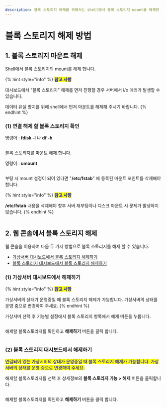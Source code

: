 ```yaml
---
description: 블록 스토리지 해제를 위해서는 shell에서 블록 스토리지 mount를 해제한 뒤, 웹 콘솔에서 블록 스토리지 연결 해제를 하여야 합니다.
---
```


# 블록 스토리지 해제 방법

## 1. 블록 스토리지 마운트 해제

Shell에서 블록 스토리지의 mount를 해제 합니다.

{% hint style="info" %}
<mark style="color:blue;">**참고 사항**</mark>

대시보드에서 "블록 스토리지" 해제를 먼저 진행할 경우 서버에서 i/o 에러가 발생할 수 있습니다.&#x20;

데이터 유실 방지를 위해 shell에서 먼저 마운트를 해제해 주시기 바랍니다.
{% endhint %}



### (1) 연결 해제 할 블록 스토리지 확인

명령어 : **fdisk -l** 나 **df -h**&#x20;

<figure><img src="https://filesystem.cafe24.com/hosting/cloud_service/2020/02/26/caa413608bdd52167f0ad45d1a734191_1582695776.png" alt=""><figcaption></figcaption></figure>

블록 스토리지를 마운트 해제 합니다.

명령어 : **umount**

<figure><img src="https://filesystem.cafe24.com/hosting/cloud_service/2020/02/26/b4f64f4ef88dff428f0d2f84cb5ea1e8_1582704933.png" alt=""><figcaption></figcaption></figure>

부팅 시 mount 설정이 되어 있다면 "**/etc/fstab**" 에 등록된 마운트 포인트를 삭제해야 합니다.

{% hint style="info" %}
<mark style="color:blue;">**참고 사항**</mark>

**/etc/fstab** 내용을 삭제해야 향후 서버 재부팅이나 디스크 마운트 시 문제가 발생하지 않습니다.
{% endhint %}

<figure><img src="https://filesystem.cafe24.com/hosting/cloud_service/2020/02/26/9098086149d67a1eff25bc51f6a99cdc_1582696026.png" alt=""><figcaption></figcaption></figure>



## 2. 웹 콘솔에서 블록 스토리지 해제

&#x20;웹 콘솔을 이용하여 다음 두 가지 방법으로 블록 스토리지를 해제 할 수 있습니다.

* [가상서버 대시보드에서 블록 스토리지 해제하기](disconnect.md#1-1)
* [블록 스토리지 대시보드에서 블록 스토리지 해제하기](disconnect.md#2)



### (1) 가상서버 대시보드에서 해제하기

{% hint style="info" %}
<mark style="color:blue;">**참고 사항**</mark>

가상서버의 상태가 운영중일 때 블록 스토리지 해제가 가능합니다. 가상서버의 상태를 운영 중으로 변경하여 주세요.
{% endhint %}

가상서버 선택 후 기능별 설정에서 블록 스토리지 항목에서 해제 버튼을 누릅니다.

<figure><img src="https://filesystem.cafe24.com/hosting/cloud_service/2020/02/26/72f62cdf1047ce89e16668e2351ad5ec_1582696083.png" alt=""><figcaption></figcaption></figure>

&#x20;해제할 블록스토리지를 확인하고 **해제하기** 버튼을 클릭 합니다.

<figure><img src="https://filesystem.cafe24.com/hosting/cloud_service/2020/02/26/843f94ef9c890fd57557b5a9f2cdf277_1582696112.png" alt=""><figcaption></figcaption></figure>





### (2) 블록 스토리지 대시보드에서 해제하기

<mark style="color:blue;">연결되어 있는 가상서버의 상태가 운영중일 때 블록 스토리지 해제가 가능합니다. 가상서버의 상태를 운영 중으로 변경하여 주세요.</mark>&#x20;

해제할 블록스토리지를 선택 후 상세정보의 **블록 스토리지 기능 > 해제** 버튼을 클릭합니다.

<figure><img src="https://filesystem.cafe24.com/hosting/cloud_service/2020/02/26/67f5ba86b1239dee1cf73f8d8279b9f2_1582696202.png" alt=""><figcaption></figcaption></figure>

&#x20;해제할 블록스토리지를 확인하고 **해제하기** 버튼을 클릭 합니다.

<figure><img src="https://filesystem.cafe24.com/hosting/cloud_service/2020/02/26/a0fcaccd69e73aa9d6f16c18b985a687_1582696213.png" alt=""><figcaption></figcaption></figure>





